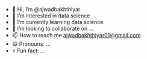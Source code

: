 - 👋 Hi, I’m @ajwadbakhthiyar
- 👀 I’m interested in data science
- 🌱 I’m currently learning data science
- 💞️ I’m looking to collaborate on ...
- 📫 How to reach me ajwadbakhthiyar01@gmail.com
- 😄 Pronouns: ...
- ⚡ Fun fact: ...

<!---
ajwadbakhthiyar/ajwadbakhthiyar is a ✨ special ✨ repository because its `README.md` (this file) appears on your GitHub profile.
You can click the Preview link to take a look at your changes.
--->
